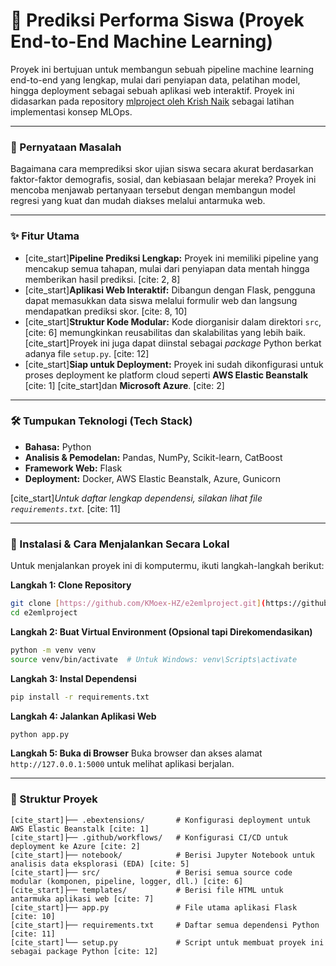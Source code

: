 # 🧠 Prediksi Performa Siswa (Proyek End-to-End Machine Learning)

Proyek ini bertujuan untuk membangun sebuah pipeline machine learning end-to-end yang lengkap, mulai dari penyiapan data, pelatihan model, hingga deployment sebagai sebuah aplikasi web interaktif. Proyek ini didasarkan pada repository [mlproject oleh Krish Naik](https://github.com/krishnaik06/mlproject) sebagai latihan implementasi konsep MLOps.

---

### 🎯 Pernyataan Masalah

Bagaimana cara memprediksi skor ujian siswa secara akurat berdasarkan faktor-faktor demografis, sosial, dan kebiasaan belajar mereka? Proyek ini mencoba menjawab pertanyaan tersebut dengan membangun model regresi yang kuat dan mudah diakses melalui antarmuka web.

---

### ✨ Fitur Utama

- [cite_start]**Pipeline Prediksi Lengkap:** Proyek ini memiliki pipeline yang mencakup semua tahapan, mulai dari penyiapan data mentah hingga memberikan hasil prediksi. [cite: 2, 8]
- [cite_start]**Aplikasi Web Interaktif:** Dibangun dengan Flask, pengguna dapat memasukkan data siswa melalui formulir web dan langsung mendapatkan prediksi skor. [cite: 8, 10]
- [cite_start]**Struktur Kode Modular:** Kode diorganisir dalam direktori `src`, [cite: 6] memungkinkan reusabilitas dan skalabilitas yang lebih baik. [cite_start]Proyek ini juga dapat diinstal sebagai *package* Python berkat adanya file `setup.py`. [cite: 12]
- [cite_start]**Siap untuk Deployment:** Proyek ini sudah dikonfigurasi untuk proses deployment ke platform cloud seperti **AWS Elastic Beanstalk** [cite: 1] [cite_start]dan **Microsoft Azure**. [cite: 2]

---

### 🛠️ Tumpukan Teknologi (Tech Stack)

- **Bahasa:** Python
- **Analisis & Pemodelan:** Pandas, NumPy, Scikit-learn, CatBoost
- **Framework Web:** Flask
- **Deployment:** Docker, AWS Elastic Beanstalk, Azure, Gunicorn

[cite_start]*Untuk daftar lengkap dependensi, silakan lihat file `requirements.txt`.* [cite: 11]

---

### 🚀 Instalasi & Cara Menjalankan Secara Lokal

Untuk menjalankan proyek ini di komputermu, ikuti langkah-langkah berikut:

**Langkah 1: Clone Repository**
```bash
git clone [https://github.com/KMoex-HZ/e2emlproject.git](https://github.com/KMoex-HZ/e2emlproject.git)
cd e2emlproject
```

**Langkah 2: Buat Virtual Environment (Opsional tapi Direkomendasikan)**
```bash
python -m venv venv
source venv/bin/activate  # Untuk Windows: venv\Scripts\activate
```

**Langkah 3: Instal Dependensi**
```bash
pip install -r requirements.txt
```

**Langkah 4: Jalankan Aplikasi Web**
```bash
python app.py
```

**Langkah 5: Buka di Browser**
Buka browser dan akses alamat `http://127.0.0.1:5000` untuk melihat aplikasi berjalan.

---

### 📂 Struktur Proyek

```
[cite_start]├── .ebextensions/       # Konfigurasi deployment untuk AWS Elastic Beanstalk [cite: 1]
[cite_start]├── .github/workflows/   # Konfigurasi CI/CD untuk deployment ke Azure [cite: 2]
[cite_start]├── notebook/            # Berisi Jupyter Notebook untuk analisis data eksplorasi (EDA) [cite: 5]
[cite_start]├── src/                 # Berisi semua source code modular (komponen, pipeline, logger, dll.) [cite: 6]
[cite_start]├── templates/           # Berisi file HTML untuk antarmuka aplikasi web [cite: 7]
[cite_start]├── app.py               # File utama aplikasi Flask [cite: 10]
[cite_start]├── requirements.txt     # Daftar semua dependensi Python [cite: 11]
[cite_start]└── setup.py             # Script untuk membuat proyek ini sebagai package Python [cite: 12]
```
